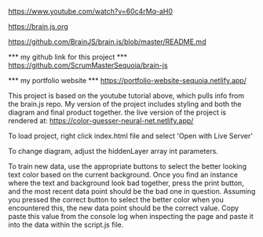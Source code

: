 https://www.youtube.com/watch?v=60c4rMq-aH0

https://brain.js.org

https://github.com/BrainJS/brain.js/blob/master/README.md

*** my github link for this project ***
https://github.com/ScrumMasterSequoia/brain-js


*** my portfolio website ***
https://portfolio-website-sequoia.netlify.app/

This project is based on the youtube tutorial above, which pulls info from the brain.js repo. My version of the project includes styling and both the diagram and final product together. 
the live version of the project is rendered at: https://color-guesser-neural-net.netlify.app/

To load project, right click index.html file and select 'Open with Live Server'

To change diagram, adjust the hiddenLayer array int parameters.

To train new data, use the appropriate buttons to select the better looking text color based on the current background. Once you find an instance where the text and background look bad together, press the print button, and the most recent data point should be the bad one in question. Assuming you pressed the correct button to select the better color when you encountered this, the new data point should be the correct value. Copy paste this value from the console log when inspecting the page and paste it into the data within the script.js file. 

